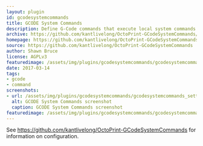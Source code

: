 ```yaml
---
layout: plugin
id: gcodesystemcommands
title: GCODE System Commands
description: Define G-Code commands that execute local system commands
archive: https://github.com/kantlivelong/OctoPrint-GCodeSystemCommands/archive/master.zip
homepage: https://github.com/kantlivelong/OctoPrint-GCodeSystemCommands
source: https://github.com/kantlivelong/OctoPrint-GCodeSystemCommands
author: Shawn Bruce
license: AGPLv3
featuredimage: /assets/img/plugins/gcodesystemcommands/gcodesystemcommands_settings.png
date: 2017-03-14
tags:
- gcode
- command
screenshots:
- url: /assets/img/plugins/gcodesystemcommands/gcodesystemcommands_settings.png
  alt: GCODE System Commands screenshot
  caption: GCODE System Commands screenshot
featuredimage: /assets/img/plugins/gcodesystemcommands/gcodesystemcommands_settings.png
---
```


See <https://github.com/kantlivelong/OctoPrint-GCodeSystemCommands> for information on configuration.
